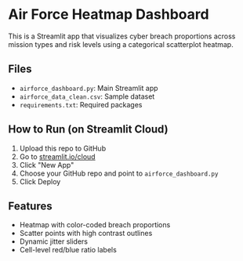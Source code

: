 
# Air Force Heatmap Dashboard

This is a Streamlit app that visualizes cyber breach proportions across mission types and risk levels using a categorical scatterplot heatmap.

## Files
- `airforce_dashboard.py`: Main Streamlit app
- `airforce_data_clean.csv`: Sample dataset
- `requirements.txt`: Required packages

## How to Run (on Streamlit Cloud)
1. Upload this repo to GitHub
2. Go to [streamlit.io/cloud](https://streamlit.io/cloud)
3. Click "New App"
4. Choose your GitHub repo and point to `airforce_dashboard.py`
5. Click Deploy

## Features
- Heatmap with color-coded breach proportions
- Scatter points with high contrast outlines
- Dynamic jitter sliders
- Cell-level red/blue ratio labels
    